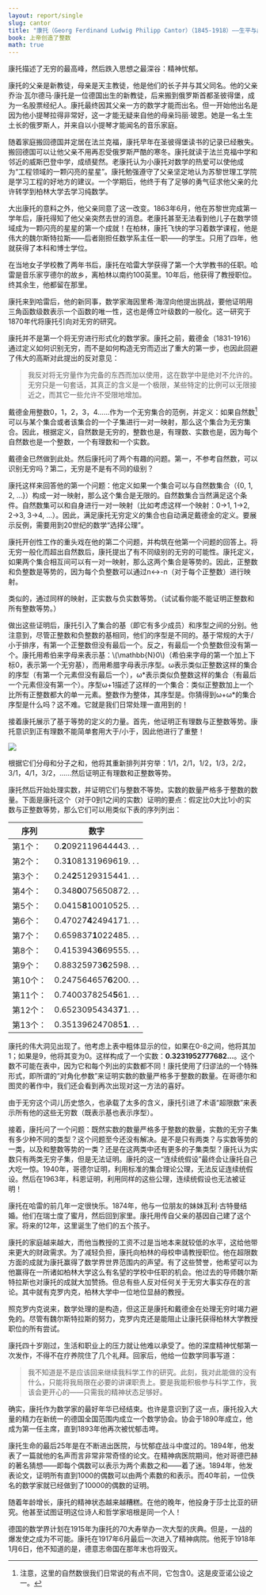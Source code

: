 ```yaml
---
layout: report/single
slug: cantor
title: "康托（Georg Ferdinand Ludwig Philipp Cantor）（1845-1918）——生平与成就"
book: 上帝创造了整数
math: true
---
```

康托描述了无穷的最高峰，然后跌入思想之最深谷：精神忧郁。

康托的父亲是新教徒，母亲是天主教徒，他是他们的长子并与其父同名。他的父亲乔治·瓦尔德马·康托是一位德国出生的新教徒，后来搬到俄罗斯首都圣彼得堡，成为一名股票经纪人。康托最终因其父亲一方的数学才能而出名。但一开始他出名是因为他小提琴拉得非常好，这一才能无疑来自他的母亲玛丽·玻恩。她是一名土生土长的俄罗斯人，并来自以小提琴才能闻名的音乐家庭。

随着家庭搬回德国并定居在法兰克福，康托早年在圣彼得堡读书的记录已经散失。搬回德国可以让他父亲不用再忍受俄罗斯严酷的寒冬。康托就读于法兰克福中学和邻近的威斯巴登中学，成绩斐然。老康托认为小康托对数学的热爱可以使他成为“工程领域的一颗闪亮的星星”。康托勉强遵守了父亲坚定地认为苏黎世理工学院是学习工程的好地方的建议。一个学期后，他终于有了足够的勇气征求他父亲的允许转学到柏林大学去学习纯数学。

大出康托的意料之外，他父亲同意了这一改变。1863年6月，他在苏黎世完成第一学年后，康托得知了他父亲突然去世的消息。老康托甚至无法看到他儿子在数学领域成为一颗闪亮的星星的第一个成就！在柏林，康托飞快的学习着数学课程，他是伟大的魏尔斯特拉斯——后者刚担任数学系主任一职——的学生。只用了四年，他就获得了本科和博士学位。

在当地女子学校教了两年书后，康托在哈雷大学获得了第一个大学教书的任职。哈雷是音乐家亨德尔的故乡，离柏林以南约100英里。10年后，他获得了教授职位。终其余生，他都留在那里。

康托来到哈雷后，他的新同事，数学家海因里希·海涅向他提出挑战，要他证明用三角函数级数表示一个函数的唯一性，这也是傅立叶级数的一般化。这一研究于1870年代将康托引向对无穷的研究。

康托并不是第一个将无穷进行形式化的数学家。康托之前，戴德金（1831-1916）通过定义如何识别无穷，而不是如何构造无穷而迈出了重大的第一步，也因此回避了伟大的高斯对此提出的反对意见：

>我反对将无穷量作为完备的东西而加以使用，这在数学中是绝对不允许的。无穷只是一句套话，其真正的含义是一个极限，某些特定的比例可以无限接近之，而其它一些允许不受限地增加。

戴德金用整数0，1，2，3，4……作为一个无穷集合的范例，并定义：如果自然数[^1]可以与某个集合或者该集合的一个子集进行一对一映射，那么这个集合为无穷集合。因此，根据定义，自然数是无穷的，整数也是，有理数、实数也是，因为每个自然数也是一个整数，一个有理数和一个实数。

[^1]: 注意，这里的自然数很我们日常说的有点不同，它包含0。这是皮亚诺公设之一。

戴德金已然做到此处。然后康托问了两个有趣的问题。第一，不参考自然数，可以识别无穷吗？第二，无穷是不是有不同的级别？

康托这样来回答他的第一个问题：他定义如果一个集合可以与自然数集合（{0, 1, 2, ...}）构成一对一映射，那么这个集合是无限的。自然数集合当然满足这个条件。自然数集可以和自身进行一对一映射（比如考虑这样一个映射：0->1, 1->2, 2->3, 3->4, ...）。因此，满足康托无穷定义的集合也自动满足戴德金的定义。要展示反例，需要用到20世纪的数学“选择公理”。

康托开创性工作的重头戏在他的第二个问题，并构筑在他第一个问题的回答上。将无穷一般化而超出自然数后，康托提出了有不同级别的无穷的可能性。康托定义，如果两个集合相互间可以有一对一映射，那么这两个集合是等势的。因此，正整数和负整数是等势的，因为每个负整数可以通过n<->-n（对于每个正整数）进行映射。

类似的，通过同样的映射，正实数与负实数等势。（试试看你能不能证明正整数和所有整数等势。）

做出这些证明后，康托引入了集合的基（即它有多少成员）和序型之间的分别。他注意到，尽管正整数和负整数的基相同，他们的序型是不同的。基于常规的大于/小于排序，有第一个正整数但没有最后一个。反之，有最后一个负整数但没有第一个。康托用希伯来字母来表示基：\\(\mathbb{N}0\\)（希伯来字母的第一个加上下标0，表示第一个无穷基），而用希腊字母表示序型。ω表示类似正整数这样的集合的序型（有第一个元素但没有最后一个），ω\*表示类似负整数这样的集合（有最后一个元素但没有第一个）。序型ω+1描述了这样的一个集合：类似正整数加上一个比所有正整数都大的单一元素。整数作为整体，其序型是。你猜得到ω+ω\*的集合序型是什么吗？这不难。它就是我们日常处理一直用到的！

接着康托展示了基于等势的定义的力量。首先，他证明正有理数与正整数等势。康托意识到正有理数不能简单套用大于/小于，因此他进行了重整！

![]({{site.url}}/assets/img/gcti/1802.png)

根据它们分母和分子之和，他将其重新排列并穷举：1/1，2/1，1/2，1/3，2/2，3/1，4/1，3/2，……然后证明正有理数和正整数等势。

康托然后开始处理实数，并证明它们与整数不等势。实数的数量严格多于整数的数量。下面是康托这个（对于0到1之间的实数）证明的要点：假定比0大比1小的实数与正整数等势，那么它们可以用类似下表的序列列出：

序列|数字
----|----
第1个：|0.**2**092119644443. . .
第2个：|0.3**1**08131969619. . .
第3个：|0.24**2**5129315441. . .
第4个：|	0.348**0**075650872. . .
第5个：|0.0415**8**10010525. . .
第6个：|0.47027**4**2494171. . .
第7个：|0.659837**1**022485. . .
第8个：|0.4153943**6**69555. . .
第9个：|0.88325973**6**2598. . .
第10个：|0.247564657**6**200. . .
第11个：|0.7400378254**5**61. . .
第12个：|0.65230954343**7**1. . .
第13个：|0.351396247085**1**. . .

康托的伟大洞见出现了。他考虑上表中粗体显示的位，如果在0-8之间，他将其加1；如果是9，他将其变为0。这样构成了一个实数：**0.3231952777682...**。这个数不可能在表中，因为它和每个列出的实数都不同！康托使用了归谬法的一个特殊形式，即所谓的“对角化参数”来证明实数的数量严格多于整数的数量。在哥德尔和图灵的著作中，我们还会看到再次出现对这一方法的喜好。

由于无穷这个词儿历史悠久，也承载了太多的含义，康托引进了术语“超限数”来表示所有他的这些无穷数（既表示基也表示序型）。

接着，康托问了一个问题：既然实数的数量严格多于整数的数量，实数的无穷子集有多少种不同的类型？这个问题至今还没有解决。是不是只有两类？与实数等势的一类，以及和整数等势的一类？还是在这两类中还有更多的子集类型？康托认为实数只有两类无穷子集，但是无法证明。康托的这一“连续统假设”最终会让康托自己大吃一惊。1940年，哥德尔证明，利用标准的集合理论公理，无法反证连续统假设。然后在1963年，科恩证明，利用同样的这些公理，连续统假设也无法被证明！

康托在哈雷的前几年一定很快乐。1874年，他与一位朋友的妹妹瓦利·古特曼结婚。他们在瑞士度了蜜月，然后回到家里。康托用传自父亲的基因自己建了这个家。将来的12年，这里诞生了他们的五个孩子。

康托的家庭越来越大，而他当教授的工资不过是当地本来就较低的水平，这给他带来更大的财政需求。为了减轻负担，康托向柏林的母校申请教授职位。他在超限数方面的成就为康托赢得了数学界世界范围内的声望。有了这些赞誉，他希望可以为他赢得在一所诸如柏林大学这么有名望的学校中任职的机会。他过去的导师魏尔斯特拉斯也对康托的成就大加赞扬。但总有些人反对任何关于无穷大事实存在的言论。其中就有克罗内克，柏林大学中一位地位显赫的教授。

照克罗内克说来，数学处理的是构造，但这正是康托和戴德金在处理无穷时竭力避免的。尽管有魏尔斯特拉斯的努力，克罗内克还是能阻止让康托获得柏林大学教授职位的所有尝试。

康托四十岁刚过，生活和职业上的压力就让他难以承受了。他的深度精神忧郁第一次发作，不得不在疗养院住了几个礼拜。回家后，他给一位数学同事写道：

>我不知道是不是应该回来继续我科学工作的研究。此刻，我对此能做的没有什么，只能将我局限在必要的讲课职责上。要是我能积极参与科学工作，我该会更开心的——只需我的精神状态足够好。

确实，康托作为数学家的最好年华已经结束。也许是意识到了这一点，康托投入大量的精力在新统一的德国全国范围内成立一个数学协会。协会于1890年成立，他成为第一任主席，直到1893年他再次被忧郁击垮。

康托生命的最后25年是在不断进出医院，与忧郁症战斗中度过的。1894年，他发表了一篇就他的名声而言非常非常奇怪的论文。在精神病医院期间，他对哥德巴赫的著名猜想——即每个偶数可以表示为两个素数之和——着了迷。1894年，他发表论文，证明所有直到1000的偶数可以由两个素数的和表示。而40年前，一位佚名的数学家就已经做到了10000的偶数的证明。

随着年龄增长，康托的精神状态越来越糟糕。在他的晚年，他投身于莎士比亚的研究。他甚至试图证明这位诗人和哲学家培根是同一个人！

德国的数学界计划在1915年为康托的70大寿举办一次大型的庆典。但是，一战的爆发使之成为不可能。康托在1917年6月最后一次进入了精神病院。他死于1918年1月6日，他不知道的是，德意志帝国在那年末也将毁灭。
